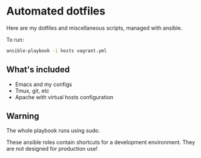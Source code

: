# Automated dotfiles

Here are my dotfiles and miscellaneous scripts, managed with ansible.

To run:

```sh
ansible-playbook -i hosts vagrant.yml
```

## What's included

* Emacs and my configs
* Tmux, git, etc
* Apache with virtual hosts configuration

## Warning

The whole playbook runs using sudo.

These ansible roles contain shortcuts for a development
environment. They are not designed for production use!
